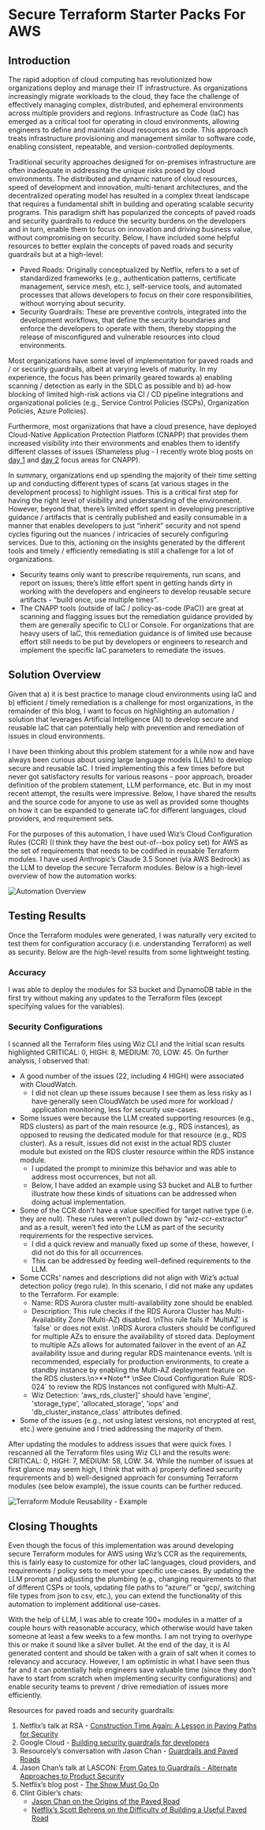 # Secure Terraform Starter Packs For AWS

## Introduction

The rapid adoption of cloud computing has revolutionized how organizations deploy and manage their IT infrastructure. As organizations increasingly migrate workloads to the cloud, they face the challenge of effectively managing complex, distributed, and ephemeral environments across multiple providers and regions. Infrastructure as Code (IaC) has emerged as a critical tool for operating in cloud environments, allowing engineers to define and maintain cloud resources as code. This approach treats infrastructure provisioning and management  similar to software code, enabling consistent, repeatable, and version-controlled deployments. 

Traditional security approaches designed for on-premises infrastructure are often inadequate in addressing the unique risks posed by cloud environments. The distributed and dynamic nature of cloud resources, speed of development and innovation, multi-tenant architectures, and the decentralized operating model has resulted in a complex threat landscape that requires a fundamental shift in building and operating scalable security programs. This paradigm shift has popularized the concepts of paved roads and security guardrails to reduce the security burdens on the developers and in turn, enable them to focus on innovation and driving business value, without compromising on security. Below, I have included some helpful resources to better explain the concepts of paved roads and security guardrails but at a high-level:

* Paved Roads: Originally conceptualized by Netflix, refers to a set of standardized frameworks (e.g., authentication patterns, certificate management, service mesh, etc.), self-service tools, and automated processes that allows developers to focus on their core responsibilities, without worrying about security.  
* Security Guardrails: These are preventive controls, integrated into the development workflows, that define the security boundaries and enforce the developers to operate with them, thereby stopping the release of misconfigured and vulnerable resources into cloud environments. 

Most organizations have some level of implementation for paved roads and / or security guardrails, albeit at varying levels of maturity. In my experience, the focus has been primarily geared towards a) enabling scanning / detection as early in the SDLC as possible and b) ad-how blocking of limited high-risk actions via CI / CD pipeline integrations and organizational policies (e.g., Service Control Policies (SCPs), Organization Policies, Azure Policies). 

Furthermore, most organizations that have a cloud presence, have deployed Cloud-Native Application Protection Platform (CNAPP) that provides them increased visibility into their environments and enables them to identify different classes of issues (Shameless plug \- I recently wrote blog posts on [day 1](https://naman16.github.io/cloud-security/) and [day 2](https://naman16.github.io/cloud-security/Implementing%20CNAPP:%20Day%202%20Focus%20Areas/) focus areas for CNAPP). 

In summary, organizations end up spending the majority of their time setting up and conducting different types of scans (at various stages in the development process) to highlight issues. This is a critical first step for having the right level of visibility and understanding of the environment. However, beyond that, there’s limited effort spent in developing prescriptive guidance / artifacts that is centrally published and easily consumable in a manner that enables developers to just “inherit” security and not spend cycles figuring out the nuances / intricacies of securely configuring services. Due to this, actioning on the insights generated by the different tools and timely / efficiently remediating is still a challenge for a lot of organizations.

* Security teams only want to prescribe requirements, run scans, and report on issues; there’s little effort spent in getting hands dirty in working with the developers and engineers to develop reusable secure artifacts \- “build once, use multiple times”.  
* The CNAPP tools (outside of IaC / policy-as-code (PaC)) are great at scanning and flagging issues but the remediation guidance provided by them are generally specific to CLI or Console. For organizations that are heavy users of IaC, this remediation guidance is of limited use because effort still needs to be put by developers or engineers to research and implement the specific IaC parameters to remediate the issues.

## Solution Overview

Given that a) it is best practice to manage cloud environments using IaC and b) efficient / timely remediation is a challenge for most organizations, in the remainder of this blog, I want to focus on highlighting an automation / solution that leverages Artificial Intelligence (AI) to develop secure and reusable IaC that can potentially help with prevention and remediation of issues in cloud environments. 

I have been thinking about this problem statement for a while now and have always been curious about using large language models (LLMs) to develop secure and reusable IaC. I tried implementing this a few times before but never got satisfactory results for various reasons \- poor approach, broader definition of the problem statement, LLM performance, etc. But in my most recent attempt, the results were impressive. Below, I have shared the results and the source code for anyone to use as well as provided some thoughts on how it can be expanded to generate IaC for different languages, cloud providers, and requirement sets.

For the purposes of this automation, I have used Wiz’s Cloud Configuration Rules (CCR)  (I think they have the best out-of--box policy set) for AWS as the set of requirements that needs to be codified in reusable Terraform modules. I have used Anthropic’s Claude 3.5 Sonnet (via AWS Bedrock) as the LLM to develop the secure Terraform modules. Below is a high-level overview of how the automation works:

![Automation Overview](images/Automation%20Overview.png)




## Testing Results

Once the Terraform modules were generated, I was naturally very excited to test them for configuration accuracy (i.e. understanding Terraform) as well as security. Below are the high-level results from some lightweight testing. 

### Accuracy

I was able to deploy the modules for S3 bucket and DynamoDB table in the first try without making any updates to the Terraform files (except specifying values for the variables).

### Security Configurations

I scanned all the Terraform files using Wiz CLI and the initial scan results highlighted CRITICAL: 0, HIGH: 8, MEDIUM: 70, LOW: 45\. On further analysis, I observed that:

* A good number of the issues (22, including 4 HIGH) were associated with CloudWatch.
  * I did not clean up these issues because I see them as less risky as I have generally seen CloudWatch be used more for workload / application monitoring, less for security use-cases.
* Some issues were because the LLM created supporting resources (e.g., RDS clusters) as part of the main resource (e.g., RDS instances), as opposed to reusing the dedicated module for that resource (e.g., RDS cluster). As a result, issues did not exist in the actual RDS cluster module but existed on the RDS cluster resource within the RDS instance module.
  * I updated the prompt to minimize this behavior and was able to address most occurrences, but not all.
  * Below, I have added an example using S3 bucket and ALB to further illustrate how these kinds of situations can be addressed when doing actual implementation.   
* Some of the CCR don’t have a value specified for target native type (i.e. they are null). These rules weren’t pulled down by “wiz-ccr-extractor” and as a result, weren’t fed into the LLM as part of the security requirements for the respective services.
  * I did a quick review and manually fixed up some of these, however, I did not do this for all occurrences.
  * This can be addressed by feeding well-defined requirements to the LLM.
* Some CCRs’ names and descriptions did not align with Wiz’s actual detection policy (rego rule). In this scenario, I did not make any updates to the Terraform. For example:
  * Name: RDS Aurora cluster multi-availability zone should be enabled.
  * Description: This rule checks if the RDS Aurora Cluster has Multi-Availability Zone (Multi-AZ) disabled.  \\nThis rule fails if \`MultiAZ\` is \`false\` or does not exist.  \\nRDS Aurora clusters should be configured for multiple AZs to ensure the availability of stored data. Deployment to multiple AZs allows for automated failover in the event of an AZ availability issue and during regular RDS maintenance events.  \\nIt is recommended, especially for production environments, to create a standby instance by enabling the Multi-AZ deployment feature on the RDS clusters.\\n\>\*\*Note\*\*  \\nSee Cloud Configuration Rule \`RDS-024\` to review the RDS Instances not configured with Multi-AZ.
  * Wiz Detection: 'aws\_rds\_cluster\]' should have 'engine', 'storage\_type', 'allocated\_storage', 'iops' and 'db\_cluster\_instance\_class' attributes defined.
* Some of the issues (e.g., not using latest versions, not encrypted at rest, etc.) were genuine and I tried addressing the majority of them. 

After updating the modules to address issues that were quick fixes. I rescanned all the Terraform files using Wiz CLI and the results were: CRITICAL: 0, HIGH: 7, MEDIUM: 58, LOW: 34\. While the number of issues at first glance may seem high, I think that with a) properly defined security requirements and b) well-designed approach for consuming Terraform modules (see below example), the issue counts can be further reduced.

![Terraform Module Reusability - Example](images/Terraform%20Module%20Reusability%20-%20Example.png)




## Closing Thoughts

Even though the focus of this implementation was around developing secure Terraform modules for AWS using Wiz’s CCR as the requirements, this is fairly easy to customize for other IaC languages, cloud providers, and requirements / policy sets to meet your specific use-cases. By updating the LLM prompt and adjusting the plumbing (e.g., changing requirements to that of different CSPs or tools, updating file paths to “azure/” or “gcp/, switching file types from json to csv, etc.), you can extend the functionality of this automation to implement additional use-cases.

With the help of LLM, I was able to create 100+ modules in a matter of a couple hours with reasonable accuracy, which otherwise would have taken someone at least a few weeks to a few months. I am not trying to overhype this or make it sound like a silver bullet. At the end of the day, it is AI generated content and should be taken with a grain of salt when it comes to relevancy and accuracy. However, I am optimistic in what I have seen thus far and it can potentially help engineers save valuable time (since they don’t have to start from scratch when implementing security configurations) and enable security teams to prevent / drive remediation of issues more efficiently.

Resources for paved roads and security guardrails:

1. Netflix’s talk at RSA \- [Construction Time Again: A Lesson in Paving Paths for Security](https://www.rsaconference.com/library/presentation/usa/2023/Construction%20Time%20Again%20A%20Lesson%20in%20Paving%20Paths%20for%20Security?utm_source=appsec.beehiiv.com&utm_medium=referral&utm_campaign=reasonable-appsec-6-five-security-articles-guard-rails-paved-roads-photo-and-podcast-corner)  
2. Google Cloud \- [Building security guardrails for developers](https://cloud.google.com/blog/topics/inside-google-cloud/building-security-guardrails-for-developers-with-google-cloud)  
3. Resourcely’s conversation with Jason Chan \- [Guardrails and Paved Roads](https://www.resourcely.io/post/guardrails-and-paved-roads)  
4. Jason Chan’s talk at LASCON: [From Gates to Guardrails \- Alternate Approaches to Product Security](https://www.youtube.com/watch?v=geumLjxtc54)  
5. Netflix’s blog post \- [The Show Must Go On](https://netflixtechblog.com/the-show-must-go-on-securing-netflix-studios-at-scale-19b801c86479)  
6. Clint Gibler’s chats:
    * [Jason Chan on the Origins of the Paved Road](https://www.youtube.com/watch?v=xijyr54FZn4)
    * [Netflix’s Scott Behrens on the Difficulty of Building a Useful Paved Road](https://www.youtube.com/watch?v=uQaWfTwAWp0)
